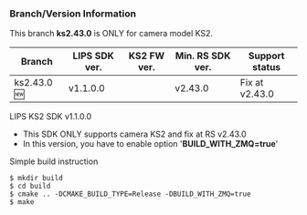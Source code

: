 ### Branch/Version Information

This branch **ks2.43.0** is ONLY for camera model KS2.

| Branch         | LIPS SDK ver. | KS2 FW ver.   | Min. RS SDK ver.| Support status  |
| -------------- | ------------- | ------------- | --------------- | --------------- |
| ks2.43.0 :new: | v1.1.0.0      |               | v2.43.0         | Fix at v2.43.0  |

LIPS KS2 SDK v1.1.0.0
* This SDK ONLY supports camera KS2 and fix at RS v2.43.0
* In this version, you have to enable option '**BUILD_WITH_ZMQ=true**'

Simple build instruction
```
$ mkdir build
$ cd build
$ cmake .. -DCMAKE_BUILD_TYPE=Release -DBUILD_WITH_ZMQ=true
$ make
```
